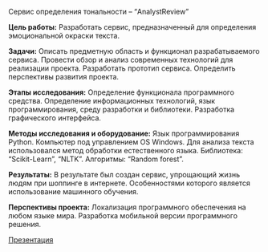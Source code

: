 Сервис определения тональности –
“AnalystReview”

**Цель работы:** Разработать сервис, предназначенный для определения 
эмоциональной окраски текста.

**Задачи:** Описать предметную область и функционал разрабатываемого 
сервиса. Провести обзор и анализ современных технологий для реализации 
проекта. Разработать прототип сервиса. Определить перспективы развития 
проекта.

**Этапы исследования:** Определение функционала программного средства. 
Определение информационных технологий, язык программирования, среду 
разработки и библиотеки. Разработка графического интерфейса.

**Методы исследования и оборудование:** Язык программирования Python.
Компьютер под управлением OS Windows. Для анализа текста использовался 
метод обработки естественного языка. Библиотека: “Scikit-Learn”, “NLTK”. 
Алгоритмы: “Random forest”.

**Результаты:** В результате был создан сервис, упрощающий жизнь людям 
при шоппинге в интернете. Особенностями которого является использование 
машинного обучения.

**Перспективы проекта:** Локализация программного обеспечения на любом 
языке мира. Разработка мобильной версии программного решения.

[Презентация](Prezentatsia.pdf)
